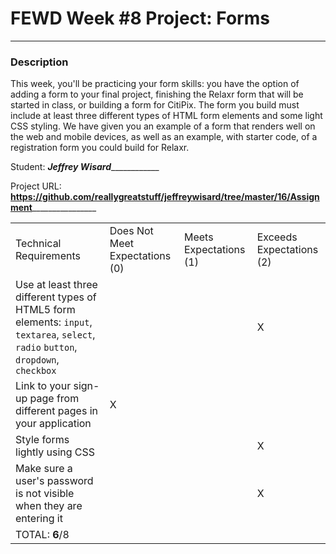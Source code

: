 # FEWD Week #8 Project: Forms

---


### Description


This week, you'll be practicing your form skills: you have the option of adding a form to your final project, finishing the Relaxr form that will be started in class, or building a form for CitiPix. The form you build must include at least three different types of HTML form elements and some light CSS styling. We have given you an example of a form that renders well on the web and mobile devices, as well as an example, with starter code, of a registration form you could build for Relaxr.

Student: _____________Jeffrey Wisard_________________________

Project URL: __________https://github.com/reallygreatstuff/jeffreywisard/tree/master/16/Assignment__________________________

|                                                                                                                                                                |                                |                        |                          |
|----------------------------------------------------------------------------------------------------------------------------------------------------------------|--------------------------------|------------------------|--------------------------|
| Technical Requirements                                                                                                                                         | Does Not Meet Expectations (0) | Meets Expectations (1) | Exceeds Expectations (2) |
| Use at least three different types of HTML5 form elements: ```input```, ```textarea```, ```select```, ```radio``` ```button```, ```dropdown```, ```checkbox``` |                                |                        |             X             | 
| Link to your sign-up page from different pages in your application                                                                                             |              X                  |                        |                          |
| Style forms lightly using CSS                                                                                                                                  |                                |                        |                  X        | 
| Make sure a user's password is not visible when they are entering it                                                                                           |                                |                        |              X            | 
| TOTAL: __6__/8                                                                                                                                                |                                |                        |                          |
